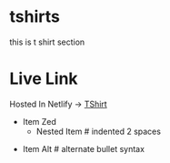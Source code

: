 # tshirts 
this is t shirt section

# Live Link  

Hosted In Netlify -> <a href="https://cozy-quokka-808b34.netlify.app/ " target="_blank">TShirt</a>

- Item Zed
  - Nested Item # indented 2 spaces
* Item Alt      # alternate bullet syntax
